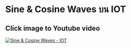 # Sine & Cosine Waves บน IOT

## Click image to Youtube video
[![Sine & Cosine Waves - IOT](https://github.com/TOEYJIRAKID/SinCos-Wave-IOT/assets/167008371/8c34427e-5737-49ed-acf0-114931a58fff)](https://youtu.be/62LpxWNeSRU?si=wRCOofGbFV8BDC1m) 
